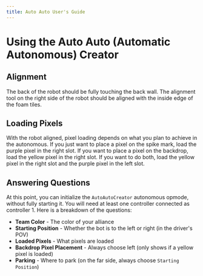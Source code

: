 ```yaml
---
title: Auto Auto User's Guide
---
```


# Using the Auto Auto (Automatic Autonomous) Creator

## Alignment
The back of the robot should be fully touching the back wall. The alignment tool on the right side of the robot should
be aligned with the inside edge of the foam tiles. 

## Loading Pixels
With the robot aligned, pixel loading depends on what you plan to achieve in the autonomous. If you just want to place a 
pixel on the spike mark, load the purple pixel in the right slot. If you want to place a pixel on the backdrop, load
the yellow pixel in the right slot. If you want to do both, load the yellow pixel in the right slot and the purple pixel
in the left slot.

## Answering Questions
At this point, you can initialize the `AutoAutoCreator` autonomous opmode, without fully starting it. You will need at least one controller connected 
as controller 1. Here is a breakdown of the questions:
 - **Team Color** - The color of your alliance
 - **Starting Position** - Whether the bot is to the left or right (in the driver's POV)
 - **Loaded Pixels** - What pixels are loaded
 - **Backdrop Pixel Placement** - Always choose left (only shows if a yellow pixel is loaded)
 - **Parking** - Where to park (on the far side, always choose `Starting Position`)
